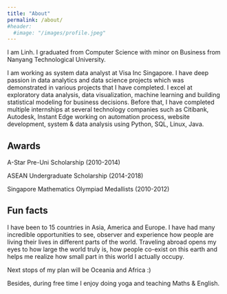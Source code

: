 ```yaml
---
title: "About"
permalink: /about/
#header:
  #image: "/images/profile.jpeg"
---
```


I am Linh. I graduated from Computer Science with minor on Business from Nanyang Technological University.

I am working as system data analyst at Visa Inc Singapore. I have deep passion in data analytics and data science projects which was demonstrated in various projects that I have completed. I excel at exploratory data analysis, data visualization, machine learning and building statistical modeling for business decisions. Before that, I have completed multiple internships at several technology companies such as Citibank, Autodesk, Instant Edge working on automation process, website development, system & data analysis using Python, SQL, Linux, Java.




## Awards

A-Star Pre-Uni Scholarship (2010-2014)

ASEAN Undergraduate Scholarship (2014-2018)

Singapore Mathematics Olympiad Medallists (2010-2012)


## Fun facts

I have been to 15 countries in Asia, America and Europe. I have had many incredible opportunities to see, observer and experience how people are living their lives in different parts of the world. Traveling abroad opens my eyes to how large the world truly is, how people co-exist on this earth and helps me realize how small part in this world I actually occupy.

Next stops of my plan will be Oceania and Africa :)

Besides, during free time I enjoy doing yoga and teaching Maths & English.
